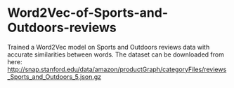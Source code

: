 # Word2Vec-of-Sports-and-Outdoors-reviews
Trained a Word2Vec model on Sports and Outdoors reviews data with accurate similarities between words.
The dataset can be downloaded from here:  http://snap.stanford.edu/data/amazon/productGraph/categoryFiles/reviews_Sports_and_Outdoors_5.json.gz
